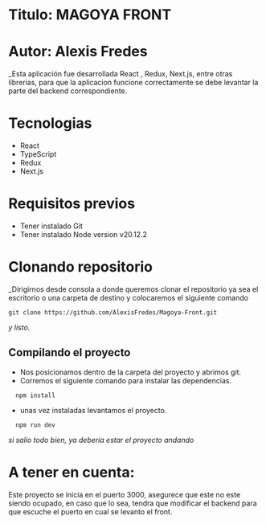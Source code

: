 # Titulo: MAGOYA FRONT
# Autor: Alexis Fredes

_Esta aplicación fue desarrollada React , Redux, Next.js, entre otras librerias, para que la aplicacion funcione correctamente se debe levantar la parte del backend correspondiente.

# Tecnologias

* React
* TypeScript
* Redux
* Next.js

# Requisitos previos

* Tener instalado Git
* Tener instalado Node version v20.12.2

# Clonando repositorio

_Dirigirnos desde consola a donde queremos clonar el repositorio ya sea el escritorio
o una carpeta de destino y colocaremos el siguiente comando

```
git clone https://github.com/AlexisFredes/Magoya-Front.git
```
_y listo._

## Compilando el proyecto

* Nos posicionamos dentro de la carpeta del proyecto y abrimos git.
* Corremos el siguiente comando para instalar las dependencias.
```
  npm install
```
* unas vez instaladas levantamos el proyecto.
```
  npm run dev
```

_si salio todo bien, ya deberia estar el proyecto andando_

# A tener en cuenta:
Este proyecto se inicia en el puerto 3000, asegurece que este no este siendo ocupado, en caso que lo sea, tendra que modificar el backend para que escuche el puerto en cual se levanto el front.
